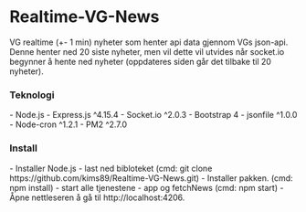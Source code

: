 # Realtime-VG-News
VG realtime (+- 1 min) nyheter som henter api data gjennom VGs json-api. Denne henter ned 20 siste nyheter, men vil dette vil utvides når socket.io begynner å hente ned nyheter (oppdateres siden går det tilbake til 20 nyheter).

<h3>Teknologi</h3>
- Node.js
- Express.js ^4.15.4
- Socket.io ^2.0.3
- Bootstrap 4
- jsonfile ^1.0.0
- Node-cron ^1.2.1
- PM2 ^2.7.0

<h3>Install</h3>
- Installer Node.js
- last ned bibloteket (cmd: git clone https://github.com/kims89/Realtime-VG-News.git)
- Installer pakken. (cmd: npm install)
- start alle tjenestene - app og fetchNews (cmd: npm start)
- Åpne nettleseren å gå til http://localhost:4206. 

